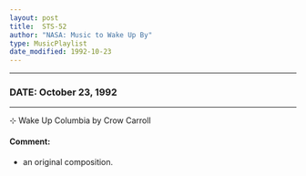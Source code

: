 ```yaml
---
layout: post
title:  STS-52
author: "NASA: Music to Wake Up By"
type: MusicPlaylist
date_modified: 1992-10-23
---
```


----
### DATE: October 23, 1992
----
⊹ Wake Up Columbia by Crow Carroll

#### Comment:
* an original composition.
